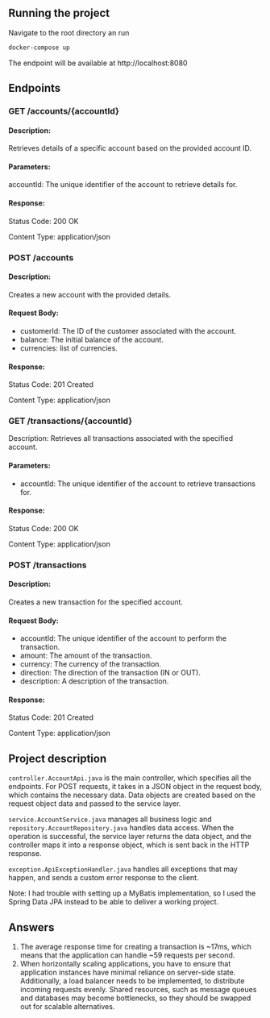 ## Running the project
Navigate to the root directory an run 
```bash
docker-compose up
```
The endpoint will be available at http://localhost:8080

## Endpoints
### GET /accounts/{accountId}
#### Description:
Retrieves details of a specific account based on the provided account ID.

#### Parameters:
accountId: The unique identifier of the account to retrieve details for.

#### Response:
Status Code: 200 OK 

Content Type: application/json

### POST /accounts
#### Description:
Creates a new account with the provided details.

#### Request Body:
- customerId: The ID of the customer associated with the account.
- balance: The initial balance of the account.
- currencies: list of currencies.
#### Response:
Status Code: 201 Created

Content Type: application/json
### GET /transactions/{accountId}
Description:
Retrieves all transactions associated with the specified account.

#### Parameters:
- accountId: The unique identifier of the account to retrieve transactions for.
#### Response:
Status Code: 200 OK

Content Type: application/json
### POST /transactions
#### Description:
Creates a new transaction for the specified account.
#### Request Body:
- accountId: The unique identifier of the account to perform the transaction.
- amount: The amount of the transaction.
- currency: The currency of the transaction.
- direction: The direction of the transaction (IN or OUT).
- description: A description of the transaction.

#### Response:
Status Code: 201 Created

Content Type: application/json

## Project description
`controller.AccountApi.java` is the main controller, which specifies all the endpoints. For POST requests, it takes in a JSON object in the request body, which contains the necessary data. Data objects are created based on the request object data and passed to the service layer. 

`service.AccountService.java` manages all business logic and `repository.AccountRepository.java` handles data access. When the operation is successful, the service layer returns the data object, and the controller maps it into a response object, which is sent back in the HTTP response. 

`exception.ApiExceptionHandler.java` handles all exceptions that may happen, and sends a custom error response to the client. 

Note: I had trouble with setting up a MyBatis implementation, so I used the Spring Data JPA instead to be able to deliver a working project. 

## Answers
1. The average response time for creating a transaction is ~17ms, which means that the application can handle ~59 requests per second.
2. When horizontally scaling applications, you have to ensure that application instances have minimal reliance on server-side state. Additionally, a load balancer needs to be implemented, to distribute incoming requests evenly.
   Shared resources, such as message queues and databases may become bottlenecks, so they should be swapped out for scalable alternatives.
